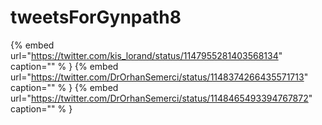 # tweetsForGynpath8

{% embed url="https://twitter.com/kis_lorand/status/1147955281403568134"  caption="" % }
{% embed url="https://twitter.com/DrOrhanSemerci/status/1148374266435571713"  caption="" % }
{% embed url="https://twitter.com/DrOrhanSemerci/status/1148465493394767872"  caption="" % }
